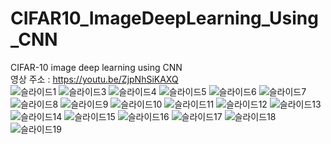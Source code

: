 # CIFAR10_ImageDeepLearning_Using_CNN</br>
CIFAR-10 image deep learning using CNN</br>
영상 주소 : https://youtu.be/ZjpNhSiKAXQ</br>
![슬라이드1](https://user-images.githubusercontent.com/82012381/200359612-0678b63f-218d-4b71-904e-67049cad2c24.PNG)
![슬라이드3](https://user-images.githubusercontent.com/82012381/200359472-c6bac9d6-ae5b-4f2e-9677-901dced39b8e.PNG)
![슬라이드4](https://user-images.githubusercontent.com/82012381/200359486-7d0d5d33-0585-47e5-af64-2a332bd77484.PNG)
![슬라이드5](https://user-images.githubusercontent.com/82012381/200359493-6f563a2b-9c3b-417c-8f43-f4819afb877a.PNG)
![슬라이드6](https://user-images.githubusercontent.com/82012381/200359497-8624db33-e85c-4fcb-9f09-98ccf3ef322c.PNG)
![슬라이드7](https://user-images.githubusercontent.com/82012381/200359500-a98bfb13-f7a4-48f7-930a-c55126658ccc.PNG)
![슬라이드8](https://user-images.githubusercontent.com/82012381/200359505-bc4ddeff-e4f1-4b77-9cf7-a6ac7610f0aa.PNG)
![슬라이드9](https://user-images.githubusercontent.com/82012381/200359509-5c9226f2-de90-4208-8f4c-7b4744ba475f.PNG)
![슬라이드10](https://user-images.githubusercontent.com/82012381/200359514-e015b745-0fba-46da-a943-7618688f55f2.PNG)
![슬라이드11](https://user-images.githubusercontent.com/82012381/200359518-2eb0df11-28ec-4f9d-a480-9c6a929718af.PNG)
![슬라이드12](https://user-images.githubusercontent.com/82012381/200359529-d127c219-8c93-4617-8601-9e6f1cd68832.PNG)
![슬라이드13](https://user-images.githubusercontent.com/82012381/200359532-8dc8da2e-5baf-49db-a586-6dcf504bcf80.PNG)
![슬라이드14](https://user-images.githubusercontent.com/82012381/200359533-f17929bb-4464-41f4-9c42-34976af48dda.PNG)
![슬라이드15](https://user-images.githubusercontent.com/82012381/200359534-d288a061-dc24-4d0b-a75c-927fcfe9fcd7.PNG)
![슬라이드16](https://user-images.githubusercontent.com/82012381/200359536-0f0cd944-e0d8-4fdd-a484-9e88216a5dc9.PNG)
![슬라이드17](https://user-images.githubusercontent.com/82012381/200359538-e1be6239-6ea9-4ef2-b7c2-c01f7452ab85.PNG)
![슬라이드18](https://user-images.githubusercontent.com/82012381/200359541-dd4cf6e0-89d8-4bea-89f0-8f39717b0230.PNG)
![슬라이드19](https://user-images.githubusercontent.com/82012381/200359542-fc7042c1-647e-4c89-a627-e17f558bb7ff.PNG)
